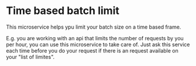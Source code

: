 # Time based batch limit

This microservice helps ypu limit your batch size on a time based frame.

E.g. you are working with an api that limits the number of requests by you per hour, you can use this microservice to take care of. Just ask this service each time before you do your request if there is an request available on your "list of limites".
